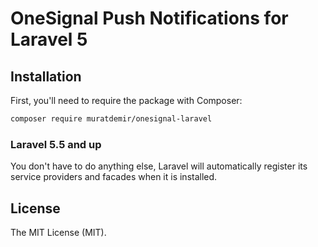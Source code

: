 # OneSignal Push Notifications for Laravel 5


## Installation

First, you'll need to require the package with Composer:

```sh
composer require muratdemir/onesignal-laravel
```

### Laravel 5.5 and up

You don't have to do anything else, Laravel will automatically register its service providers and facades when it is installed.

## License

The MIT License (MIT).


